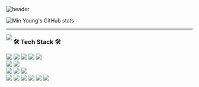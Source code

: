 ![header](https://capsule-render.vercel.app/api?type=waving&color=auto&height=180&section=header&text=Hi👋%20I'm%20Min%20Young!&fontSize=30%&&fontAlignY=35)

![Min Young's GitHub stats](https://github-readme-stats.vercel.app/api?username=aldrn29&show_icons=true&theme=radical)

---  


<img align="left" src="https://github-readme-stats.vercel.app/api/top-langs/?username=aldrn29&layout=compact" />


### 🛠️ Tech Stack 🛠️      

<img src="https://img.shields.io/badge/Python-3776AB?style=flat-square&logo=python&logoColor=white"/> <img src="https://img.shields.io/badge/HTML5-E34F26?style=flat-square&logo=html5&logoColor=white"/> 
<img src="https://img.shields.io/badge/CSS3-1572B6?style=flat-square&logo=css3&logoColor=white"/>
<img src="https://img.shields.io/badge/JavaScript-F7DF1E?style=flat-square&logo=javascript&logoColor=white"/> 
<img src="https://img.shields.io/badge/TypeScript-F7DF1E?style=flat-square&logo=typescript&logoColor=white"/> <br>
<img src="https://img.shields.io/badge/React-61DAFB?style=flat-square&logo=react&logoColor=white"/> <img src="https://img.shields.io/badge/Next.js-000000?style=flat-square&logo=next.js&logoColor=white"/> <br>
<img src="https://img.shields.io/badge/Styled Components-DB7093?style=flat-square&logo=styled components&logoColor=white"/> <img src="https://img.shields.io/badge/MUI-007FFF?style=flat-square&logo=mui&logoColor=white"/>
<img src="https://img.shields.io/badge/AWS S3-569A31?style=flat-square&logo=aws s3&logoColor=white"/> <br>
<img src="https://img.shields.io/badge/Visual Studio Code-007ACC?style=flat-square&logo=visual studio code&logoColor=white"/> <img src="https://img.shields.io/badge/Git-F05032?style=flat-square&logo=git&logoColor=white"/> 
<img src="https://img.shields.io/badge/GitHub-181717?style=flat-square&logo=github&logoColor=white"/> 
<img src="https://img.shields.io/badge/Sourcetree-0052CC?style=flat-square&logo=sourcetree&logoColor=white"/>
<img src="https://img.shields.io/badge/Notion-000000?style=flat-square&logo=notion&logoColor=white"/>
<img src="https://img.shields.io/badge/Trello-0052CC?style=flat-square&logo=trello&logoColor=white"/>
